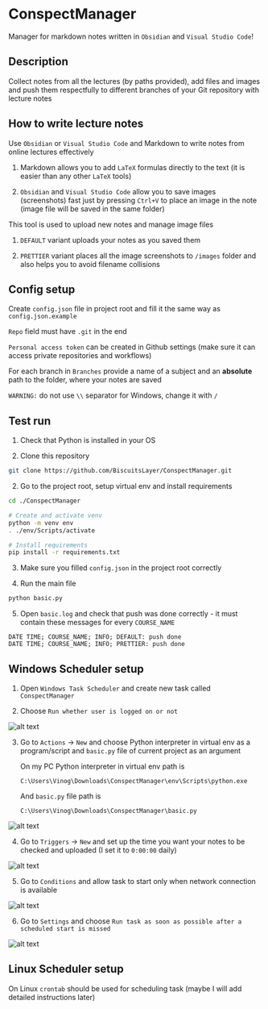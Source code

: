 # ConspectManager

Manager for markdown notes written in `Obsidian` and `Visual Studio Code`!

## Description

Collect notes from all the lectures (by paths provided), add files and images and push them respectfully to different branches of your Git repository with lecture notes

## How to write lecture notes

Use `Obsidian` or `Visual Studio Code` and Markdown to write notes from online lectures effectively

1. Markdown allows you to add `LaTeX` formulas directly to the text (it is easier than any other `LaTeX` tools)

2. `Obsidian` and `Visual Studio Code` allow you to save images (screenshots) fast just by pressing `Ctrl+V` to place an image in the note (image file will be saved in the same folder)

This tool is used to upload new notes and manage image files

1. `DEFAULT` variant uploads your notes as you saved them

2. `PRETTIER` variant places all the image screenshots to `/images` folder and also helps you to avoid filename collisions

## Config setup

Create `config.json` file in project root and fill it the same way as `config.json.example`

`Repo` field must have `.git` in the end

`Personal access token` can be created in Github settings (make sure it can access private repositories and workflows)

For each branch in `Branches` provide a name of a subject and an **absolute** path to the folder, where your notes are saved 

`WARNING:` do not use `\\` separator for Windows, change it with `/`

## Test run

1. Check that Python is installed in your OS

2. Clone this repository

```bash
git clone https://github.com/BiscuitsLayer/ConspectManager.git
```

2. Go to the project root, setup virtual env and install requirements

```bash
cd ./ConspectManager

# Create and activate venv
python -m venv env
. ./env/Scripts/activate

# Install requirements
pip install -r requirements.txt
```

3. Make sure you filled `config.json` in the project root correctly

4. Run the main file

```bash
python basic.py
```

5. Open `basic.log` and check that push was done correctly - it must contain these messages for every `COURSE_NAME`

```
DATE TIME; COURSE_NAME; INFO; DEFAULT: push done
DATE TIME; COURSE_NAME; INFO; PRETTIER: push done
```

## Windows Scheduler setup

1. Open `Windows Task Scheduler` and create new task called `ConspectManager`

2. Choose `Run whether user is logged on or not`

![alt text](docs/general.png)

3. Go to `Actions` -> `New` and choose Python interpreter in virtual env as a program/script and `basic.py` file of current project as an argument

    On my PC Python interpreter in virtual env path is 

    `C:\Users\Vinog\Downloads\ConspectManager\env\Scripts\python.exe`

    And `basic.py` file path is

    `C:\Users\Vinog\Downloads\ConspectManager\basic.py`

![alt text](docs/action.png)

4. Go to `Triggers` -> `New` and set up the time you want your notes to be checked and uploaded (I set it to `0:00:00` daily)

![alt text](docs/trigger.png)

5. Go to `Conditions` and allow task to start only when network connection is available

![alt text](docs/conditions.png)

6. Go to `Settings` and choose `Run task as soon as possible after a scheduled start is missed`

![alt text](docs/settings.png)

## Linux Scheduler setup

On Linux `crontab` should be used for scheduling task (maybe I will add detailed instructions later)
